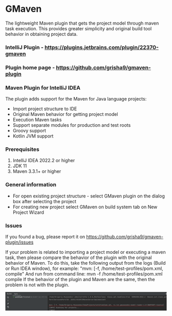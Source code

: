 GMaven
==================

The lightweight Maven plugin that gets the project model through maven task execution.
This provides greater simplicity and original build tool behavior in obtaining project data.

### IntelliJ Plugin - https://plugins.jetbrains.com/plugin/22370-gmaven
### Plugin home page - https://github.com/grisha9/gmaven-plugin


### Maven Plugin for IntelliJ IDEA

The plugin adds support for the Maven for Java language projects:
 - Import project structure to IDE
 - Original Maven behavior for getting project model
 - Execution Maven tasks 
 - Support separate modules for production and test roots
 - Groovy support
 - Kotlin JVM support


### Prerequisites

1. IntelliJ IDEA 2022.2 or higher
2. JDK 11
3. Maven 3.3.1+  or higher


### General information

- For open existing project structure - select GMaven plugin on the dialog box after selecting the project
- For creating new project select GMaven on build system tab on New Project Wizard


### Issues
If you found a bug, please report it on https://github.com/grisha9/gmaven-plugin/issues

If your problem is related to importing a project model or executing a maven task, 
then please compare the behavior of the plugin with the original behavior of Maven.
To do this, take the following output from the logs (Build or Run IDEA window), 
for example: "mvn: [-f, /home/test-profiles/pom.xml, compile"
And run from command line: mvn -f /home/test-profiles/pom.xml compile
If the behavior of the plugin and Maven are the same, then the problem is not with the plugin.

![issue-import.png](issue-import.png)

